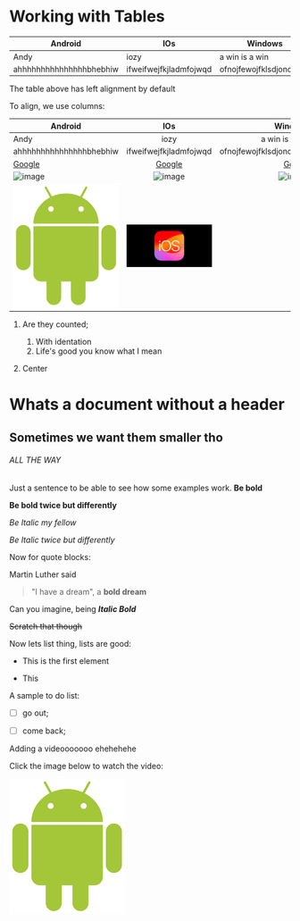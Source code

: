 # Working with Tables

Android | IOs | Windows
--------|-----|---------
Andy | iozy |a win is a win
ahhhhhhhhhhhhhhhbhebhiw | ifweifwejfkjladmfojwqd | ofnojfewojfklsdjonqmkld

The table above has left alignment by default 

To align, we use columns: 


Android | IOs | Windows
--------|:-----:|---------:
Andy | iozy |a win is a win
ahhhhhhhhhhhhhhhbhebhiw | ifweifwejfkjladmfojwqd | ofnojfewojfklsdjonqmkld
[Google](https://google.com) | [Google](https://google.com) |[Google](https://google.com)
![image](https://github.com/user-attachments/assets/fbb08914-9934-4590-b52c-3bc838c2c635) | ![image](https://github.com/user-attachments/assets/238b49c0-91c7-4c15-b86c-5af214559cf8) | ![image](https://github.com/user-attachments/assets/dda285d1-079b-4087-8365-a72be90fae2d)
![](andy.png) | ![](iso.jpeg) 



1. Are they counted;

     1. With identation
     2. Life's good you know what I mean

3. Center 


# Whats a document without a header 

## Sometimes we want them smaller tho

###### ALL THE WAY

Just a sentence to be able to see how some examples work. **Be bold**

__Be bold twice but differently__

_Be Italic my fellow_

*Be Italic twice but differently*

Now for quote blocks:

Martin Luther said 

> "I have a dream", a **bold dream**

Can you imagine, being **_Italic Bold_**

~~Scratch that though~~

Now lets list thing, lists are good: 

- This is the first element

- This








A sample to do list: 

- [ ] go out; 

- [ ] come back; 


Adding a videooooooo ehehehehe 

Click the image below to watch the video: 

[![some image](andy.png)](https://youtu.be/dBWFVAoNuZU?si=Bp7zX0uF34ktGFY8)
















